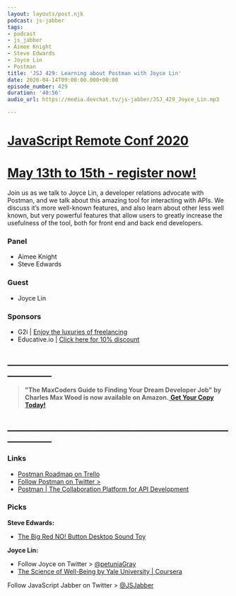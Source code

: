```yaml
---
layout: layouts/post.njk
podcast: js-jabber
tags:
- podcast
- js_jabber
- Aimee Knight
- Steve Edwards
- Joyce Lin
- Postman
title: 'JSJ 429: Learning about Postman with Joyce Lin'
date: 2020-04-14T09:00:00.000+00:00
episode_number: 429
duration: '40:56'
audio_url: https://media.devchat.tv/js-jabber/JSJ_429_Joyce_Lin.mp3

---
```

# [JavaScript Remote Conf 2020](https://devchat.tv/conferences/javascript-remote-2020/ "JavaScript Remote Conf 2020")

# [May 13th to 15th - register now!](https://devchat.tv/conferences/javascript-remote-2020/ "JavaScript Remote Conf 2020")

Join us as we talk to Joyce Lin, a developer relations advocate with Postman, and we talk about this amazing tool for interacting with APIs. We discuss it’s more well-known features, and also learn about other less well known, but very powerful features that allow users to greatly increase the usefulness of the tool, both for front end and back end developers.

### **Panel**

* Aimee Knight
* Steve Edwards

### **Guest**

* Joyce Lin

### **Sponsors**

* G2i | [Enjoy the luxuries of freelancing](https://www.g2i.co/?utm_source=Javascript_Jabber&utm_medium=Podcast&utm_campaign=DevChat)
* Educative.io | [Click here for 10% discount](https://www.educative.io/jabber)

## **____________________________________________________________**

> **"The MaxCoders Guide to Finding Your Dream Developer Job" by Charles Max Wood is now available on Amazon.**[ **Get Your Copy Today!**](https://www.amazon.com/gp/product/B081MBL5C9/ref=as_li_ss_tl?ie=UTF8&linkCode=sl1&tag=devchattv-20&linkId=9d61363241636e2546ef46abba198746&language=en_US)

## **____________________________________________________________**

### **Links**

* [Postman Roadmap on Trello](https://trello.com/b/4N7PnHAz/postman-roadmap-for-developers)
* [Follow Postman on Twitter >](https://twitter.com/getpostman)
* [Postman | The Collaboration Platform for API Development](https://www.postman.com/)

### **Picks**

**Steve Edwards:**

* [The Big Red NO! Button Desktop Sound Toy](https://www.amazon.com/Big-Red-Button-Desktop-Sound/dp/B00I49MWKU)

**Joyce Lin:**

* Follow Joyce on Twitter > [@petuniaGray](https://twitter.com/petuniaGray)
* [The Science of Well-Being by Yale University | Coursera](https://www.coursera.org/learn/the-science-of-well-being)

Follow JavaScript Jabber on Twitter > [@JSJabber](https://twitter.com/JSJabber)